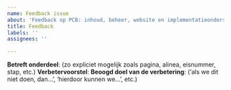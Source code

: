 ```yaml
---
name: Feedback issue
about: 'Feedback op PCB: inhoud, beheer, website en implementatieondersteuning'
title: Feedback
labels: ''
assignees: ''

---
```


**Betreft onderdeel**:  (zo expliciet mogelijk zoals pagina, alinea, eisnummer, stap, etc.)
**Verbetervoorstel**:
**Beoogd doel van de verbetering**: (‘als we dit niet doen, dan…’, ‘hierdoor kunnen we…’, etc.)
